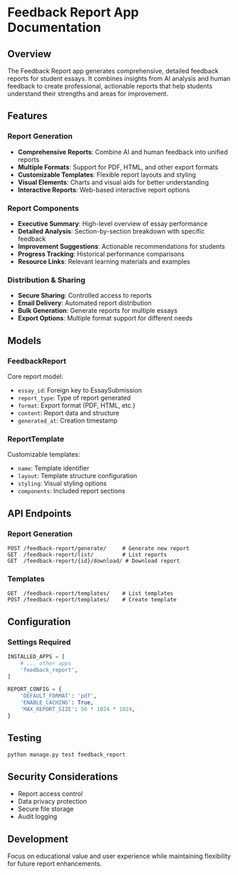 # Feedback Report App Documentation

## Overview

The Feedback Report app generates comprehensive, detailed feedback reports for student essays. It combines insights from AI analysis and human feedback to create professional, actionable reports that help students understand their strengths and areas for improvement.

## Features

### Report Generation
- **Comprehensive Reports**: Combine AI and human feedback into unified reports
- **Multiple Formats**: Support for PDF, HTML, and other export formats
- **Customizable Templates**: Flexible report layouts and styling
- **Visual Elements**: Charts and visual aids for better understanding
- **Interactive Reports**: Web-based interactive report options

### Report Components
- **Executive Summary**: High-level overview of essay performance
- **Detailed Analysis**: Section-by-section breakdown with specific feedback
- **Improvement Suggestions**: Actionable recommendations for students
- **Progress Tracking**: Historical performance comparisons
- **Resource Links**: Relevant learning materials and examples

### Distribution & Sharing
- **Secure Sharing**: Controlled access to reports
- **Email Delivery**: Automated report distribution
- **Bulk Generation**: Generate reports for multiple essays
- **Export Options**: Multiple format support for different needs

## Models

### FeedbackReport
Core report model:
- `essay_id`: Foreign key to EssaySubmission
- `report_type`: Type of report generated
- `format`: Export format (PDF, HTML, etc.)
- `content`: Report data and structure
- `generated_at`: Creation timestamp

### ReportTemplate
Customizable templates:
- `name`: Template identifier
- `layout`: Template structure configuration
- `styling`: Visual styling options
- `components`: Included report sections

## API Endpoints

### Report Generation
```
POST /feedback-report/generate/     # Generate new report
GET  /feedback-report/list/         # List reports
GET  /feedback-report/{id}/download/ # Download report
```

### Templates
```
GET  /feedback-report/templates/    # List templates
POST /feedback-report/templates/    # Create template
```

## Configuration

### Settings Required
```python
INSTALLED_APPS = [
    # ... other apps
    'feedback_report',
]

REPORT_CONFIG = {
    'DEFAULT_FORMAT': 'pdf',
    'ENABLE_CACHING': True,
    'MAX_REPORT_SIZE': 50 * 1024 * 1024,
}
```

## Testing
```bash
python manage.py test feedback_report
```

## Security Considerations
- Report access control
- Data privacy protection
- Secure file storage
- Audit logging

## Development
Focus on educational value and user experience while maintaining flexibility for future report enhancements.
